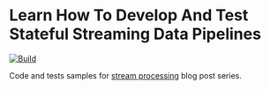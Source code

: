 # Learn How To Develop And Test Stateful Streaming Data Pipelines

[![Build](https://github.com/mkuthan/example-streaming/actions/workflows/build.yml/badge.svg)](https://github.com/mkuthan/example-streaming/actions/workflows/build.yml)

Code and tests samples for [stream processing](http://mkuthan.github.io/categories/stream-processing/) blog post series.